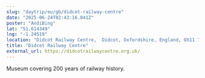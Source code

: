 ```yaml
---
slug: "daytrip/eu/gb/didcot-railway-centre"
date: "2025-06-24T02:43:16.841Z"
poster: "AndiBing"
lat: "51.614349"
lng: "-1.24519"
location: "Didcot Railway Centre,  Didcot, Oxfordshire, England, OX11 7GF, United Kingdom"
title: "Didcot Railway Centre"
external_url: https://didcotrailwaycentre.org.uk/
---
```

Museum covering 200 years of railway history.
